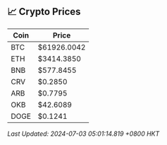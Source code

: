## 📈 Crypto Prices

| Coin | Price |
| ---- | ----- |
| BTC | $61926.0042 |
| ETH | $3414.3850 |
| BNB | $577.8455 |
| CRV | $0.2850 |
| ARB | $0.7795 |
| OKB | $42.6089 |
| DOGE | $0.1241 |

_Last Updated: 2024-07-03 05:01:14.819 +0800 HKT_